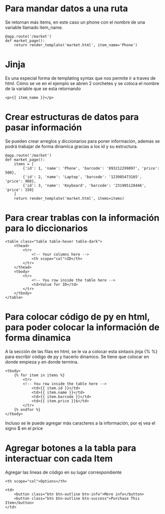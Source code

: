 # Para mandar datos a una ruta

Se retornan más items, en este caso un phone con el nombre de una variable llamado item_name.

```
@app.route('/market')
def market_page():
    return render_template('market.html', item_name='Phone')
```

# Jinja

Es una especial forma de templating syntax que nos permite ir a traves de html. Cómo se ve en el ejemplo se abren 2 corchetes y se coloca el nombre de la variable que se esta retornando

```
<p>{{ item_name }}</p>
```

# Crear estructuras de datos para pasar información

Se pueden crear arreglos y diccionarios para poner información, ademas se podrá trabajar de forma dinamica gracias a los id y su estructura.

```
@app.route('/market')
def market_page():
    items = [
        {'id': 1, 'name': 'Phone', 'barcode': '893212299897', 'price': 500},
        {'id': 2, 'name': 'Laptop', 'barcode': '123985473165', 'price': 900},
        {'id': 3, 'name': 'Keyboard', 'barcode': '231985128446', 'price': 150}
    ]
    return render_template('market.html', items=items)
```

# Para crear trablas con la información para lo diccionarios

```
<table class="table table-hover table-dark">
    <thead>
        <tr>
            <!-- Your columns here -->
            <th scope="col">ID</th>
        </tr>
    </thead>
    <tbody>
        <tr>
            <!-- You row inside the table here -->
            <td>Value for ID</td>
        </tr>
    </tbody>
</table>
```

# Para colocar código de py en html, para poder colocar la información de forma dinamica

A la sección de las filas en html, se le va a colocar esta sintaxis jinja {% %} para escribir código de py y hacerlo dinamico. Se tiene que colocar en donde empieza y en donde termina.

```
<tbody>
    {% for item in items %}
        <tr>
        <!-- You row inside the table here -->
            <td>{{ item.id }}</td>
            <td>{{ item.name }}</td>
            <td>{{ item.barcode }}</td>
            <td>{{ item.price }}$</td>
        </tr>
    {% endfor %}
</tbody>
```

Incluso se le puede agregar más caracteres a la información, por ej vea el signo $ en el price

# Agregar botones a la tabla para interactuar con cada Item

Agregar las lineas de código en su lugar correspondiente

```
<th scope="col">Options</th>

<td>
    <button class="btn btn-outline btn-info">More info</button>
    <button class="btn btn-outline btn-success">Purchase This Item</button>
</td>
```


